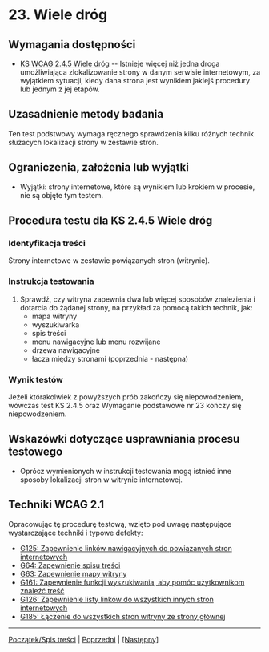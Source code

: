 # 23. Wiele dróg

## Wymagania dostępności

-   [KS WCAG 2.4.5 Wiele dróg](https://wcag.lepszyweb.pl/#multiple-ways) -- Istnieje więcej niż jedna droga umożliwiająca zlokalizowanie strony w danym serwisie internetowym, za wyjątkiem sytuacji, kiedy dana strona jest wynikiem jakiejś procedury lub jednym z jej etapów.

## Uzasadnienie metody badania
Ten test podstwowy wymaga ręcznego sprawdzenia kilku różnych technik służacych lokalizacji strony w zestawie stron.

## Ograniczenia, założenia lub wyjątki

-   Wyjątki: strony internetowe, które są wynikiem lub krokiem w procesie, nie są objęte tym testem.

## Procedura testu dla KS 2.4.5 Wiele dróg

### Identyfikacja treści
Strony internetowe w zestawie powiązanych stron (witrynie).

### Instrukcja testowania
1.  Sprawdź, czy witryna zapewnia dwa lub więcej sposobów znalezienia i dotarcia do żądanej strony, na przykład za pomocą takich technik, jak:
    -   mapa witryny
    -   wyszukiwarka
    -   spis treści
    -   menu nawigacyjne lub menu rozwijane
    -   drzewa nawigacyjne
    -   łacza między stronami (poprzednia - następna)

### Wynik testów
Jeżeli którakolwiek z powyższych prób zakończy się niepowodzeniem, wówczas test KS 2.4.5  oraz Wymaganie podstawowe nr 23 kończy się niepowodzeniem.

##  Wskazówki dotyczące usprawniania procesu testowego

-   Oprócz wymienionych w instrukcji testowania mogą istnieć inne sposoby lokalizacji stron w witrynie internetowej.

## Techniki WCAG 2.1
Opracowując tę procedurę testową, wzięto pod uwagę następujące wystarczające techniki i typowe defekty:
-   [G125: Zapewnienie linków nawigacyjnych do powiązanych stron internetowych](https://www.w3.org/TR/WCAG20-TECHS/G125.html)
-   [G64: Zapewnienie spisu treści](https://www.w3.org/TR/WCAG20-TECHS/G64.html)
-   [G63: Zapewnienie mapy witryny](https://www.w3.org/TR/WCAG20-TECHS/G63.html)
-   [G161: Zapewnienie funkcji wyszukiwania, aby pomóc użytkownikom znaleźć treść](https://www.w3.org/TR/WCAG20-TECHS/G161.html)
-   [G126: Zapewnienie listy linków do wszystkich innych stron internetowych](https://www.w3.org/TR/WCAG20-TECHS/G126.html)
-   [G185: Łączenie do wszystkich stron witryny ze strony głównej](https://www.w3.org/TR/WCAG20-TECHS/G185.html)

----------------------------------------
[Początek/Spis treści](index.md) | [Poprzedni](ICT_22_zmiana-rozmiaru-tekstu.md) | [[Następny]](ICT_24_parsowanie.md)
